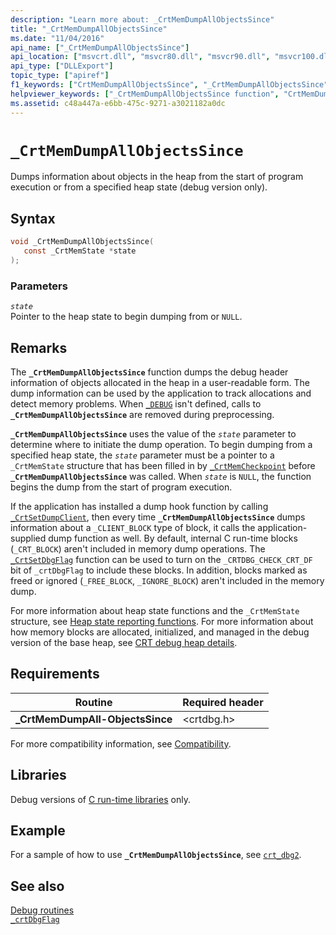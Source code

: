 ```yaml
---
description: "Learn more about: _CrtMemDumpAllObjectsSince"
title: "_CrtMemDumpAllObjectsSince"
ms.date: "11/04/2016"
api_name: ["_CrtMemDumpAllObjectsSince"]
api_location: ["msvcrt.dll", "msvcr80.dll", "msvcr90.dll", "msvcr100.dll", "msvcr100_clr0400.dll", "msvcr110.dll", "msvcr110_clr0400.dll", "msvcr120.dll", "msvcr120_clr0400.dll", "ucrtbase.dll"]
api_type: ["DLLExport"]
topic_type: ["apiref"]
f1_keywords: ["CrtMemDumpAllObjectsSince", "_CrtMemDumpAllObjectsSince"]
helpviewer_keywords: ["_CrtMemDumpAllObjectsSince function", "CrtMemDumpAllObjectsSince function"]
ms.assetid: c48a447a-e6bb-475c-9271-a3021182a0dc
---
```

# `_CrtMemDumpAllObjectsSince`

Dumps information about objects in the heap from the start of program execution or from a specified heap state (debug version only).

## Syntax

```C
void _CrtMemDumpAllObjectsSince(
   const _CrtMemState *state
);
```

### Parameters

*`state`*\
Pointer to the heap state to begin dumping from or `NULL`.

## Remarks

The **`_CrtMemDumpAllObjectsSince`** function dumps the debug header information of objects allocated in the heap in a user-readable form. The dump information can be used by the application to track allocations and detect memory problems. When [`_DEBUG`](../debug.md) isn't defined, calls to **`_CrtMemDumpAllObjectsSince`** are removed during preprocessing.

**`_CrtMemDumpAllObjectsSince`** uses the value of the *`state`* parameter to determine where to initiate the dump operation. To begin dumping from a specified heap state, the *`state`* parameter must be a pointer to a `_CrtMemState` structure that has been filled in by [`_CrtMemCheckpoint`](crtmemcheckpoint.md) before **`_CrtMemDumpAllObjectsSince`** was called. When *`state`* is `NULL`, the function begins the dump from the start of program execution.

If the application has installed a dump hook function by calling [`_CrtSetDumpClient`](crtsetdumpclient.md), then every time **`_CrtMemDumpAllObjectsSince`** dumps information about a `_CLIENT_BLOCK` type of block, it calls the application-supplied dump function as well. By default, internal C run-time blocks (`_CRT_BLOCK`) aren't included in memory dump operations. The [`_CrtSetDbgFlag`](crtsetdbgflag.md) function can be used to turn on the `_CRTDBG_CHECK_CRT_DF` bit of `_crtDbgFlag` to include these blocks. In addition, blocks marked as freed or ignored (`_FREE_BLOCK`, `_IGNORE_BLOCK`) aren't included in the memory dump.

For more information about heap state functions and the `_CrtMemState` structure, see [Heap state reporting functions](../crt-debug-heap-details.md#heap-state-reporting-functions). For more information about how memory blocks are allocated, initialized, and managed in the debug version of the base heap, see [CRT debug heap details](../crt-debug-heap-details.md).

## Requirements

| Routine | Required header |
|---|---|
| **_CrtMemDumpAll-ObjectsSince** | \<crtdbg.h> |

For more compatibility information, see [Compatibility](../compatibility.md).

## Libraries

Debug versions of [C run-time libraries](../crt-library-features.md) only.

## Example

For a sample of how to use **`_CrtMemDumpAllObjectsSince`**, see [`crt_dbg2`](https://github.com/Microsoft/VCSamples/tree/master/VC2010Samples/crt/crt_dbg2).

## See also

[Debug routines](../debug-routines.md)\
[`_crtDbgFlag`](../crtdbgflag.md)
